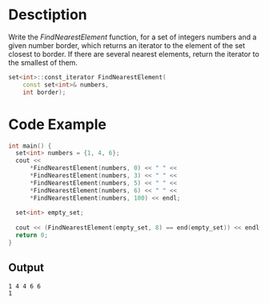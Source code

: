 # Desctiption

Write the *FindNearestElement* function, for a set of integers numbers and a given number border, which returns an iterator to the element of the set closest to border. If there are several nearest elements, return the iterator to the smallest of them.

```c++
set<int>::const_iterator FindNearestElement(
    const set<int>& numbers,
    int border);
```

# Code Example

```c++
int main() {
  set<int> numbers = {1, 4, 6};
  cout <<
      *FindNearestElement(numbers, 0) << " " <<
      *FindNearestElement(numbers, 3) << " " <<
      *FindNearestElement(numbers, 5) << " " <<
      *FindNearestElement(numbers, 6) << " " <<
      *FindNearestElement(numbers, 100) << endl;
      
  set<int> empty_set;
  
  cout << (FindNearestElement(empty_set, 8) == end(empty_set)) << endl;
  return 0;
}
```

## Output

```
1 4 4 6 6
1
```